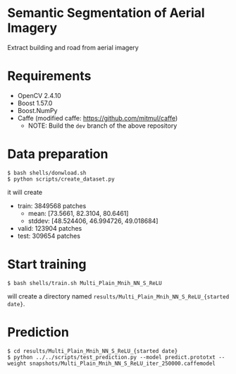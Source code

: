 Semantic Segmentation of Aerial Imagery
========================================

Extract building and road from aerial imagery

# Requirements
- OpenCV 2.4.10
- Boost 1.57.0
- Boost.NumPy
- Caffe (modified caffe: https://github.com/mitmul/caffe)
    - NOTE: Build the `dev` branch of the above repository

# Data preparation

    $ bash shells/donwload.sh
    $ python scripts/create_dataset.py

it will create
- train: 3849568 patches
    - mean: [73.5661, 82.3104, 80.6461]
    - stddev: [48.524406, 46.994726, 49.018684]
- valid: 123904 patches
- test: 309654 patches

# Start training

    $ bash shells/train.sh Multi_Plain_Mnih_NN_S_ReLU

will create a directory named `results/Multi_Plain_Mnih_NN_S_ReLU_{started date}`.

# Prediction

    $ cd results/Multi_Plain_Mnih_NN_S_ReLU_{started date}
    $ python ../../scripts/test_prediction.py --model predict.prototxt --weight snapshots/Multi_Plain_Mnih_NN_S_ReLU_iter_250000.caffemodel

